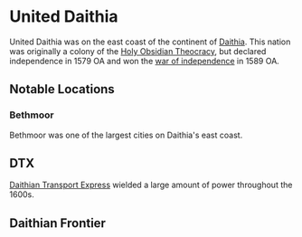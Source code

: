 # United Daithia

<meta property="og:description" content="United Daithia was on the east coast of the continent of Daithia.">

United Daithia was on the east coast of the continent of [Daithia](../../geography/continents/daithia.md). This nation was originally a colony of the [Holy Obsidian Theocracy](holy-obsidian-theocracy.md), but declared independence in 1579 OA and won the [war of independence](../../history/wars/daithian-independence.md) in 1589 OA.

## Notable Locations

### Bethmoor

Bethmoor was one of the largest cities on Daithia's east coast.

## DTX

[Daithian Transport Express](../other/dtx.md) wielded a large amount of power throughout the 1600s.

## Daithian Frontier